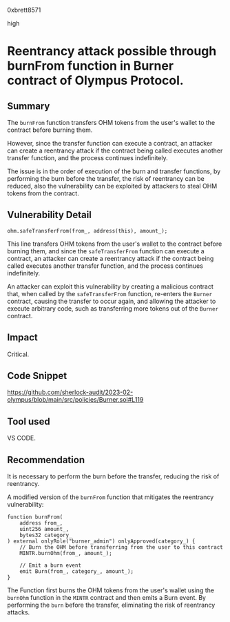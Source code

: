 0xbrett8571

high

# Reentrancy attack possible through burnFrom function in Burner contract of Olympus Protocol.

## Summary
The `burnFrom` function transfers OHM tokens from the user's wallet to the contract before burning them. 

However, since the transfer function can execute a contract, an attacker can create a reentrancy attack if the contract being called executes another transfer function, and the process continues indefinitely.

The issue is in the order of execution of the burn and transfer functions, by performing the burn before the transfer, the risk of reentrancy can be reduced, also the vulnerability can be exploited by attackers to steal OHM tokens from the contract.

## Vulnerability Detail
```solidity
ohm.safeTransferFrom(from_, address(this), amount_);
```
This line transfers OHM tokens from the user's wallet to the contract before burning them, and since the `safeTransferFrom` function can execute a contract, an attacker can create a reentrancy attack if the contract being called executes another transfer function, and the process continues indefinitely.

An attacker can exploit this vulnerability by creating a malicious contract that, when called by the `safeTransferFrom` function, re-enters the `Burner` contract, causing the transfer to occur again, and allowing the attacker to execute arbitrary code, such as transferring more tokens out of the `Burner` contract. 

## Impact
Critical.

## Code Snippet
https://github.com/sherlock-audit/2023-02-olympus/blob/main/src/policies/Burner.sol#L119

## Tool used

VS CODE.

## Recommendation
It is necessary to perform the burn before the transfer, reducing the risk of reentrancy.

A modified version of the `burnFrom` function that mitigates the reentrancy vulnerability:
```solidity
function burnFrom(
    address from_,
    uint256 amount_,
    bytes32 category_
) external onlyRole("burner_admin") onlyApproved(category_) {
    // Burn the OHM before transferring from the user to this contract
    MINTR.burnOhm(from_, amount_);

    // Emit a burn event
    emit Burn(from_, category_, amount_);
}
```
The Function first burns the OHM tokens from the user's wallet using the `burnOhm` function in the `MINTR` contract and then emits a Burn event. By performing the `burn` before the transfer, eliminating the risk of reentrancy attacks.